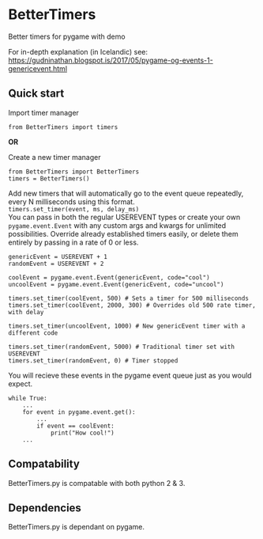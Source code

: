 # BetterTimers
Better timers for pygame with demo


For in-depth explanation (in Icelandic) see:
https://gudninathan.blogspot.is/2017/05/pygame-og-events-1-genericevent.html


## Quick start

Import timer manager
```
from BetterTimers import timers
```

__OR__

Create a new timer manager
```
from BetterTimers import BetterTimers
timers = BetterTimers()
```

Add new timers that will automatically go to the event queue repeatedly, every N milliseconds using this format.  
`timers.set_timer(event, ms, delay_ms)`  
You can pass in both the regular USEREVENT types or create your own `pygame.event.Event` with any custom args and kwargs for unlimited possibilities. Override already established timers easily, or delete them entirely by passing in a rate of 0 or less.

```
genericEvent = USEREVENT + 1
randomEvent = USEREVENT + 2

coolEvent = pygame.event.Event(genericEvent, code="cool")
uncoolEvent = pygame.event.Event(genericEvent, code="uncool")

timers.set_timer(coolEvent, 500) # Sets a timer for 500 milliseconds
timers.set_timer(coolEvent, 2000, 300) # Overrides old 500 rate timer, with delay

timers.set_timer(uncoolEvent, 1000) # New genericEvent timer with a different code

timers.set_timer(randomEvent, 5000) # Traditional timer set with USEREVENT
timers.set_timer(randomEvent, 0) # Timer stopped
```

You will recieve these events in the pygame event queue just as you would expect.

	while True:
	    ...
	    for event in pygame.event.get():
	        ...
	        if event == coolEvent:
	            print("How cool!")
	    ...

## Compatability

BetterTimers.py is compatable with both python 2 & 3.

## Dependencies

BetterTimers.py is dependant on pygame.